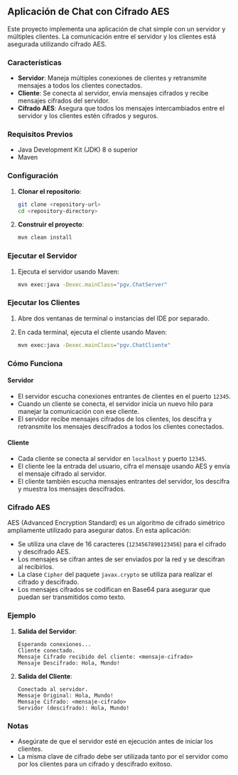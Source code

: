 ## Aplicación de Chat con Cifrado AES

Este proyecto implementa una aplicación de chat simple con un servidor y múltiples clientes. La comunicación entre el servidor y los clientes está asegurada utilizando cifrado AES.

### Características

- **Servidor**: Maneja múltiples conexiones de clientes y retransmite mensajes a todos los clientes conectados.
- **Cliente**: Se conecta al servidor, envía mensajes cifrados y recibe mensajes cifrados del servidor.
- **Cifrado AES**: Asegura que todos los mensajes intercambiados entre el servidor y los clientes estén cifrados y seguros.

### Requisitos Previos

- Java Development Kit (JDK) 8 o superior
- Maven

### Configuración

1. **Clonar el repositorio**:
    ```sh
    git clone <repository-url>
    cd <repository-directory>
    ```

2. **Construir el proyecto**:
    ```sh
    mvn clean install
    ```

### Ejecutar el Servidor

1. Ejecuta el servidor usando Maven:
    ```sh
    mvn exec:java -Dexec.mainClass="pgv.ChatServer"
    ```

### Ejecutar los Clientes

1. Abre dos ventanas de terminal o instancias del IDE por separado.

2. En cada terminal, ejecuta el cliente usando Maven:
    ```sh
    mvn exec:java -Dexec.mainClass="pgv.ChatCliente"
    ```

### Cómo Funciona

#### Servidor

- El servidor escucha conexiones entrantes de clientes en el puerto `12345`.
- Cuando un cliente se conecta, el servidor inicia un nuevo hilo para manejar la comunicación con ese cliente.
- El servidor recibe mensajes cifrados de los clientes, los descifra y retransmite los mensajes descifrados a todos los clientes conectados.

#### Cliente

- Cada cliente se conecta al servidor en `localhost` y puerto `12345`.
- El cliente lee la entrada del usuario, cifra el mensaje usando AES y envía el mensaje cifrado al servidor.
- El cliente también escucha mensajes entrantes del servidor, los descifra y muestra los mensajes descifrados.

### Cifrado AES

AES (Advanced Encryption Standard) es un algoritmo de cifrado simétrico ampliamente utilizado para asegurar datos. En esta aplicación:

- Se utiliza una clave de 16 caracteres (`1234567890123456`) para el cifrado y descifrado AES.
- Los mensajes se cifran antes de ser enviados por la red y se descifran al recibirlos.
- La clase `Cipher` del paquete `javax.crypto` se utiliza para realizar el cifrado y descifrado.
- Los mensajes cifrados se codifican en Base64 para asegurar que puedan ser transmitidos como texto.

### Ejemplo

1. **Salida del Servidor**:
    ```
    Esperando conexiones...
    Cliente conectado.
    Mensaje Cifrado recibido del cliente: <mensaje-cifrado>
    Mensaje Descifrado: Hola, Mundo!
    ```

2. **Salida del Cliente**:
    ```
    Conectado al servidor.
    Mensaje Original: Hola, Mundo!
    Mensaje Cifrado: <mensaje-cifrado>
    Servidor (descifrado): Hola, Mundo!
    ```

### Notas

- Asegúrate de que el servidor esté en ejecución antes de iniciar los clientes.
- La misma clave de cifrado debe ser utilizada tanto por el servidor como por los clientes para un cifrado y descifrado exitoso.